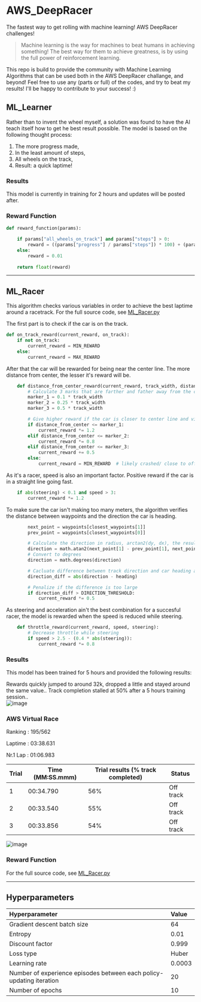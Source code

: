 # AWS_DeepRacer
The fastest way to get rolling with machine learning! AWS DeepRacer challenges! 

> Machine learning is the way for machines to beat humans in achieving something! The best way for them to achieve greatness, is by using the full power of reinforcement learning. 

This repo is build to provide the community with Machine Learning Algorithms that can be used both in the AWS DeepRacer challange, and beyond! Feel free to use any (parts or full) of the codes, and try to beat my results! I'll be happy to contribute to your success! :) 


## ML_Learner
Rather than to invent the wheel myself, a solution was found to have the AI teach itself how to get he best result possible. The model is based on the following thought process: 

1) The more progress made, 
2) In the least amount of steps, 
3) All wheels on the track,
4) Result: a quick laptime!


### Results
This model is currently in training for 2 hours and updates will be posted after. 

### Reward Function

```python
def reward_function(params):

    if params["all_wheels_on_track"] and params["steps"] > 0:
        reward = ((params["progress"] / params["steps"]) * 100) + (params["speed"]**2)
    else:
        reward = 0.01
        
    return float(reward)
```


****


## ML_Racer
This algorithm checks various variables in order to achieve the best laptime around a racetrack. For the full source code, see [ML_Racer.py][1] 

The first part is to check if the car is on the track. 
```python
def on_track_reward(current_reward, on_track):
    if not on_track:
        current_reward = MIN_REWARD
    else:
        current_reward = MAX_REWARD
```

After that the car will be rewarded for being near the center line. 
The more distance from center, the lesser it's reward will be.
```python
    def distance_from_center_reward(current_reward, track_width, distance_from_center):
        # Calculate 3 marks that are farther and father away from the center line
        marker_1 = 0.1 * track_width
        marker_2 = 0.25 * track_width
        marker_3 = 0.5 * track_width

        # Give higher reward if the car is closer to center line and vice versa
        if distance_from_center <= marker_1:
            current_reward *= 1.2
        elif distance_from_center <= marker_2:
            current_reward *= 0.8
        elif distance_from_center <= marker_3:
            current_reward += 0.5
        else:
            current_reward = MIN_REWARD  # likely crashed/ close to off track
```

As it's a racer, speed is also an important factor. Positive reward if the car is in a straight line going fast.
```python
    if abs(steering) < 0.1 and speed > 3:
        current_reward *= 1.2
```

To make sure the car isn't making too many meters, the algorithm verifies the distance between waypoints and the direction the car is heading. 
```python
        next_point = waypoints[closest_waypoints[1]]
        prev_point = waypoints[closest_waypoints[0]]

        # Calculate the direction in radius, arctan2(dy, dx), the result is (-pi, pi) in radians
        direction = math.atan2(next_point[1] - prev_point[1], next_point[0] - prev_point[0]) 
        # Convert to degrees
        direction = math.degrees(direction)

        # Cacluate difference between track direction and car heading angle
        direction_diff = abs(direction - heading)

        # Penalize if the difference is too large
        if direction_diff > DIRECTION_THRESHOLD:
            current_reward *= 0.5
```

As steering and acceleration ain't the best combination for a succesful racer, the model is rewarded when the speed is reduced while steering. 
```python
    def throttle_reward(current_reward, speed, steering):
        # Decrease throttle while steering
        if speed > 2.5 - (0.4 * abs(steering)):
            current_reward *= 0.8
```

### Results
This model has been trained for 5 hours and provided the following results: 

Rewards quickly jumped to around 32k, dropped a little and stayed around the same value.. Track completion stalled at 50% after a 5 hours training session..   
![image](https://user-images.githubusercontent.com/20015201/120240864-825ddf00-c259-11eb-8d2c-494cd8fff7fa.png)


### AWS Virtual Race
Ranking : 195/562 

Laptime : 03:38.631

Nr.1 Lap : 01:06.983



| Trial | Time (MM:SS.mmm)  | Trial results (% track completed) | Status    |
|-------|-------------------|-----------------------------------|-----------|
|1	    | 00:34.790         | 56%	                            | Off track |
|2	    | 00:33.540	        | 55%	                            | Off track |
|3	    | 00:33.856	        | 54%	                            | Off track |
![image](https://user-images.githubusercontent.com/20015201/120240382-51c97580-c258-11eb-8e61-d69d64a23648.png)

### Reward Function
For the full source code, see [ML_Racer.py][1] 

****


## Hyperparameters
|Hyperparameter                 |   Value    |
|:------------------------------|:-----------|
|Gradient descent batch size    |	64       |
|Entropy                        |	0.01     |
|Discount factor                |	0.999    |
|Loss type                      |	Huber    |
|Learning rate                  |	0.0003   |
|Number of experience episodes between each policy-updating iteration   |	20  |
|Number of epochs	            |   10       |


[1]: https://github.com/CheapWebdesign/AWS_DeepRacer/blob/main/ML_Racer.py
